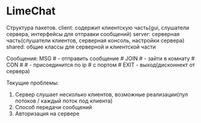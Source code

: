 # LimeChat
Структура пакетов.
 client: содержит клиентскую часть(gui, слушатели сервера, интерфейсы для отправки сообщений)
 server: серверная часть(слушатели клиентов, серверная консоль, настройки сервера)
 shared: общие классы для серверной и клиентской части
 
Сообщения:
 MSG # - отправить сообщение #
 JOIN # - зайти в комнату #
 CON # # - присоединится по ip # с портом #
 EXIT - выход(дисконнект от сервера)

Текущие проблемы:
1) Сервер слушает несколько клиентов, возможные реализации(пул потоков / каждый поток под клиента)
2) Способ передачи сообщений
3) Авторизация на сервере
